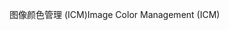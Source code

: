 <span data-ttu-id="63470-101">图像颜色管理 (ICM)</span><span class="sxs-lookup"><span data-stu-id="63470-101">Image Color Management (ICM)</span></span>